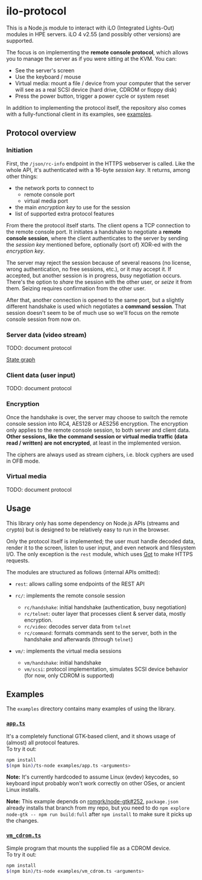 # ilo-protocol

This is a Node.js module to interact with iLO (Integrated Lights-Out)
modules in HPE servers. iLO 4 v2.55 (and possibly other versions) are
supported.

The focus is on implementing the **remote console protocol**, which
allows you to manage the server as if you were sitting at the KVM.
You can:

 - See the server's screen
 - Use the keyboard / mouse
 - Virtual media: mount a file / device from your computer
   that the server will see as a real SCSI device (hard drive,
   CDROM or floppy disk)
 - Press the power button, trigger a power cycle or system reset

In addition to implementing the protocol itself, the repository also comes with a fully-functional client in its examples, see [examples](#examples).


## Protocol overview

### Initiation

First, the `/json/rc-info` endpoint in the HTTPS webserver is called.
Like the whole API, it's authenticated with a 16-byte *session key*.
It returns, among other things:

 - the network ports to connect to
   - remote console port
   - virtual media port
 - the main *encryption key* to use for the session
 - list of supported extra protocol features

From there the protocol itself starts. The client opens a TCP
connection to the remote console port. It initiates a handshake to
negotiate a **remote console session**, where the client authenticates
to the server by sending the *session key* mentioned before,
optionally (sort of) XOR-ed with the *encryption key*.

The server may reject the session because of several reasons (no
license, wrong authentication, no free sessions, etc.), or it may
accept it. If accepted, but another session is in progress, busy
negotiation occurs. There's the option to *share* the session with
the other user, or *seize* it from them. Seizing requires confirmation
from the other user.

After that, another connection is opened to the same port, but a
slightly different handshake is used which negotiates a **command
session**. That session doesn't seem to be of much use so we'll
focus on the remote console session from now on.

### Server data (video stream)

TODO: document protocol

[State graph](./tools/graph.pdf)

### Client data (user input)

TODO: document protocol

### Encryption

Once the handshake is over, the server may choose to switch the
remote console session into RC4, AES128 or AES256 encryption. The
encryption only applies to the
remote console session, to both server and client data.
**Other sessions, like the command session or virtual media
traffic (data read / written) are not encrypted**, at least
in the implemented version.

The ciphers are always used as stream ciphers, i.e. block cyphers
are used in OFB mode.

### Virtual media

TODO: document protocol


## Usage

This library only has some dependency on Node.js APIs (streams and crypto)
but is designed to be relatively easy to run in the browser.

Only the protocol itself is implemented; the user must handle
decoded data, render it to the screen, listen to user input, and even
network and filesystem I/O. The only exception is the `rest` module,
which uses [Got](https://github.com/sindresorhus/got) to make HTTPS
requests.

The modules are structured as follows (internal APIs omitted):

 - `rest`: allows calling some endpoints of the REST API

 - `rc/`: implements the remote console session
   - `rc/handshake`: initial handshake (authentication, busy negotiation)
   - `rc/telnet`: outer layer that processes client & server data, mostly encryption.
   - `rc/video`: decodes server data from `telnet`
   - `rc/command`: formats commands sent to the server, both in the handshake and afterwards (through `telnet`)

 - `vm/`: implements the virtual media sessions
   - `vm/handshake`: initial handshake
   - `vm/scsi`: protocol implementation, simulates SCSI device
     behavior (for now, only CDROM is supported)


## Examples

The `examples` directory contains many examples of using the library.

### [`app.ts`](./examples/app.ts)

<!-- FIXME: screenshot -->

It's a completely functional GTK-based client, and it shows usage of (almost)
all protocol features.  
To try it out:

~~~ bash
npm install
$(npm bin)/ts-node examples/app.ts <arguments>
~~~

**Note:** It's currently hardcoded to assume Linux (evdev) keycodes,
so keyboard input probably won't work correctly on other OSes, or
ancient Linux installs.

**Note:** This example depends on [romgrk/node-gtk#252](https://github.com/romgrk/node-gtk/pull/252),
`package.json` already installs that branch from my repo, but you
need to do `npm explore node-gtk -- npm run build:full` after
`npm install` to make sure it picks up the changes.

### [`vm_cdrom.ts`](./examples/vm_cdrom.ts)

Simple program that mounts the supplied file as a CDROM device.  
To try it out:

~~~ bash
npm install
$(npm bin)/ts-node examples/vm_cdrom.ts <arguments>
~~~
